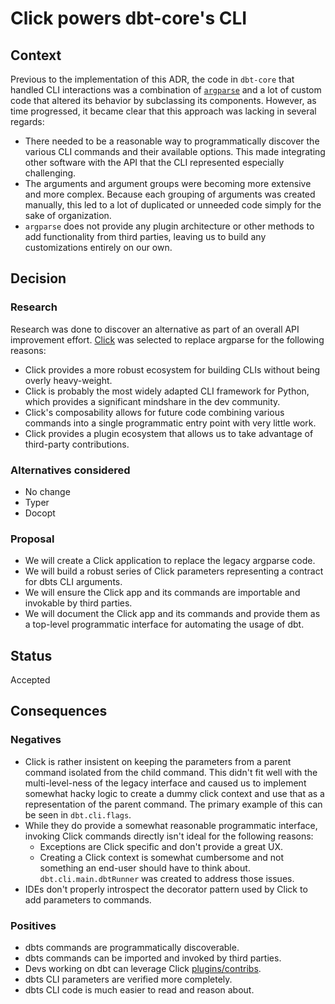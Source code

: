# Click powers dbt-core's CLI

## Context
 Previous to the implementation of this ADR, the code in `dbt-core` that handled CLI interactions was a combination of [`argparse`](https://docs.python.org/3/library/argparse.html) and a lot of custom code that altered its behavior by subclassing its components. However, as time progressed, it became clear that this approach was lacking in several regards: 
 * There needed to be a reasonable way to programmatically discover the various CLI commands and their available options. This made integrating other software with the API that the CLI represented especially challenging.
 * The arguments and argument groups were becoming more extensive and more complex. Because each grouping of arguments was created manually, this led to a lot of duplicated or unneeded code simply for the sake of organization.
 * `argparse` does not provide any plugin architecture or other methods to add functionality from third parties, leaving us to build any customizations entirely on our own. 

## Decision

 ### Research
  Research was done to discover an alternative as part of an overall API improvement effort. [Click](https://click.palletsprojects.com/) was selected to replace argparse for the following reasons:
  * Click provides a more robust ecosystem for building CLIs without being overly heavy-weight.
  * Click is probably the most widely adapted CLI framework for Python, which provides a significant mindshare in the dev community.
  * Click's composability allows for future code combining various commands into a single programmatic entry point with very little work.
  * Click provides a plugin ecosystem that allows us to take advantage of third-party contributions.

 ### Alternatives considered
  * No change
  * Typer
  * Docopt

 ### Proposal
  * We will create a Click application to replace the legacy argparse code.
  * We will build a robust series of Click parameters representing a contract for dbts CLI arguments.
  * We will ensure the Click app and its commands are importable and invokable by third parties.
  * We will document the Click app and its commands and provide them as a top-level programmatic interface for automating the usage of dbt.
 
## Status
 Accepted

## Consequences

 ### Negatives
  * Click is rather insistent on keeping the parameters from a parent command isolated from the child command. This didn't fit well with the multi-level-ness of the legacy interface and caused us to implement somewhat hacky logic to create a dummy click context and use that as a representation of the parent command. The primary example of this can be seen in `dbt.cli.flags`.
  * While they do provide a somewhat reasonable programmatic interface, invoking Click commands directly isn't ideal for the following reasons:
    * Exceptions are Click specific and don't provide a great UX.
    * Creating a Click context is somewhat cumbersome and not something an end-user should have to think about.
  `dbt.cli.main.dbtRunner` was created to address those issues.
  * IDEs don't properly introspect the decorator pattern used by Click to add parameters to commands.

 ### Positives
  * dbts commands are programmatically discoverable.
  * dbts commands can be imported and invoked by third parties.
  * Devs working on dbt can leverage Click [plugins/contribs](https://github.com/click-contrib).
  * dbts CLI parameters are verified more completely.
  * dbts CLI code is much easier to read and reason about.

